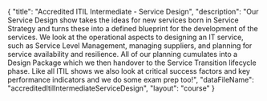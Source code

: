 {
	"title": "Accredited ITIL Intermediate - Service Design",
	"description": "Our Service Design show takes the ideas for new services born in Service Strategy and turns these into a defined blueprint for the development of the services. We look at the operational aspects to designing an IT service, such as Service Level Management, managing suppliers, and planning for service availability and resilience. All of our planning cumulates into a Design Package which we then handover to the Service Transition lifecycle phase. Like all ITIL shows we also look at critical success factors and key performance indicators and we do some exam prep too!",
	"dataFileName": "accreditedItilIntermediateServiceDesign",
	"layout": "course"
}